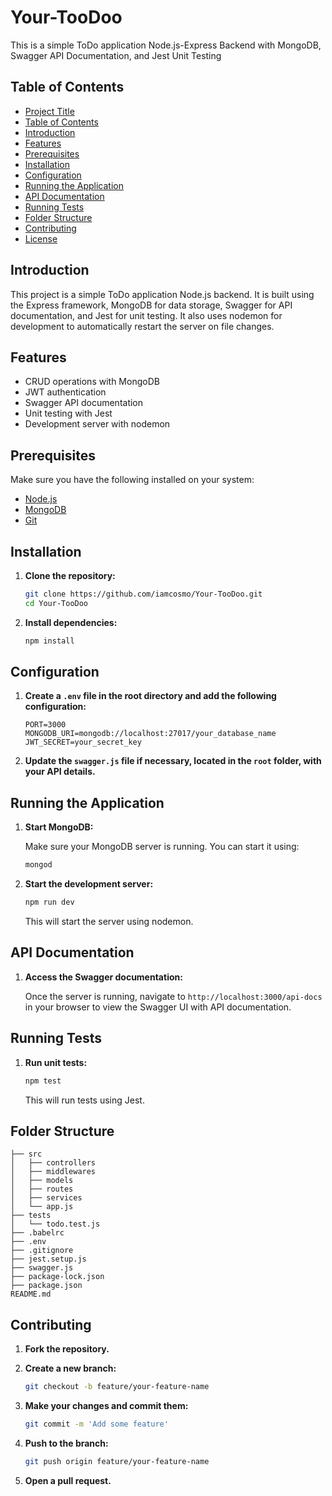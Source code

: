 # Your-TooDoo

This is a simple ToDo application Node.js-Express Backend with MongoDB, Swagger API Documentation, and Jest Unit Testing

## Table of Contents

- [Project Title](#project-title)
- [Table of Contents](#table-of-contents)
- [Introduction](#introduction)
- [Features](#features)
- [Prerequisites](#prerequisites)
- [Installation](#installation)
- [Configuration](#configuration)
- [Running the Application](#running-the-application)
- [API Documentation](#api-documentation)
- [Running Tests](#running-tests)
- [Folder Structure](#folder-structure)
- [Contributing](#contributing)
- [License](#license)

## Introduction

This project is a simple ToDo application Node.js backend. It is built using the Express framework, MongoDB for data storage, Swagger for API documentation, and Jest for unit testing. It also uses nodemon for development to automatically restart the server on file changes.

## Features

- CRUD operations with MongoDB
- JWT authentication
- Swagger API documentation
- Unit testing with Jest
- Development server with nodemon

## Prerequisites

Make sure you have the following installed on your system:

- [Node.js](https://nodejs.org/en/download/)
- [MongoDB](https://www.mongodb.com/try/download/community)
- [Git](https://git-scm.com/downloads)

## Installation

1. **Clone the repository:**

    ```sh
    git clone https://github.com/iamcosmo/Your-TooDoo.git
    cd Your-TooDoo
    ```

2. **Install dependencies:**

    ```sh
    npm install
    ```

## Configuration

1. **Create a `.env` file in the root directory and add the following configuration:**

    ```env
    PORT=3000
    MONGODB_URI=mongodb://localhost:27017/your_database_name
    JWT_SECRET=your_secret_key
    ```

2. **Update the `swagger.js` file if necessary, located in the `root` folder, with your API details.**

## Running the Application

1. **Start MongoDB:**

    Make sure your MongoDB server is running. You can start it using:

    ```sh
    mongod
    ```

2. **Start the development server:**

    ```sh
    npm run dev
    ```

    This will start the server using nodemon.

## API Documentation

1. **Access the Swagger documentation:**

    Once the server is running, navigate to `http://localhost:3000/api-docs` in your browser to view the Swagger UI with API documentation.

## Running Tests

1. **Run unit tests:**

    ```sh
    npm test
    ```

    This will run tests using Jest.

## Folder Structure

    ├── src
    │   ├── controllers
    │   ├── middlewares
    │   ├── models
    │   ├── routes
    │   ├── services
    │   └── app.js
    ├── tests
    │   └── todo.test.js
    ├── .babelrc
    ├── .env
    ├── .gitignore
    ├── jest.setup.js
    ├── swagger.js
    ├── package-lock.json
    ├── package.json
    README.md
    

## Contributing

1. **Fork the repository.**

2. **Create a new branch:**

    ```sh
    git checkout -b feature/your-feature-name
    ```

3. **Make your changes and commit them:**

    ```sh
    git commit -m 'Add some feature'
    ```

4. **Push to the branch:**

    ```sh
    git push origin feature/your-feature-name
    ```

5. **Open a pull request.**


